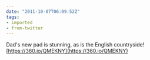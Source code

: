 ```yaml
---
date: "2011-10-07T06:09:52Z"
tags:
- imported
- from-twitter
---
```

Dad's new pad is stunning, as is the English countryside\! [https://360.io/QMEKNY](https://360.io/QMEKNY)
